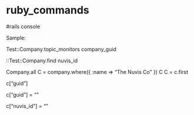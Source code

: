 # ruby_commands

#rails console

Sample:

Test::Company.topic_monitors company_guid

::Test::Company.find nuvis_id


Company.all
C = company.where({ :name => “The Nuvis Co” })
C
C = c.first

c[“guid”]

c[“guid”] = “”

c[“nuvis_id”] = “”
